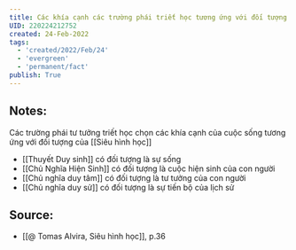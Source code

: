 ```yaml
---
title: Các khía cạnh các trường phái triết học tương ứng với đối tượng của siêu hình học
UID: 220224212752
created: 24-Feb-2022
tags:
  - 'created/2022/Feb/24'
  - 'evergreen'
  - 'permanent/fact'
publish: True
---
```

## Notes:
Các trường phái tư tưởng triết học chọn các khía cạnh của cuộc sống tương ứng với đối tượng của [[Siêu hình học]]

- [[Thuyết Duy sinh]] có đối tượng là sự sống
- [[Chủ Nghĩa Hiện Sinh]] có đối tượng là cuộc hiện sinh của con người
- [[Chủ nghĩa duy tâm]] có đối tượng là tư tưởng của con người
- [[Chủ nghĩa duy sử]] có đối tượng là sự tiến bộ của lịch sử

## Source:
- [[@ Tomas Alvira, Siêu hình học]], p.36




